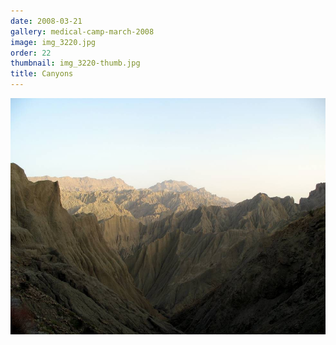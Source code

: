 ```yaml
---
date: 2008-03-21
gallery: medical-camp-march-2008
image: img_3220.jpg
order: 22
thumbnail: img_3220-thumb.jpg
title: Canyons
---
```


![Canyons](./img_3220.jpg)